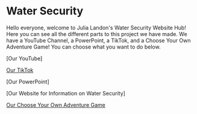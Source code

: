 # Water Security
Hello everyone, welcome to Julia Landon's Water Security Website Hub! Here you can see all the different parts to this project we have made. We have a YouTube Channel, a PowerPoint, a TikTok, and a Choose Your Own Adventure Game! You can choose what you want to do below.

[Our YouTube]

[Our TikTok](https://tiktok.com/@jlcpmicroplastics)

[Our PowerPoint]

[Our Website for Information on Water Security]

[Our Choose Your Own Adventure Game](https://water.lionislost.com/cyoa)
